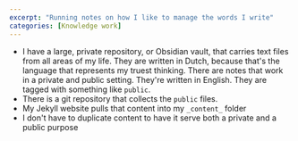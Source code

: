 ```yaml
---
excerpt: "Running notes on how I like to manage the words I write"
categories: [Knowledge work]
---
```

- I have a large, private repository, or Obsidian vault, that carries text files from all areas of my life. They are written in Dutch, because that's the language that represents my truest thinking. There are notes that work in a private and public setting. They're written in English. They are tagged with something like `public`.
- There is a git repository that collects the `public` files.
- My Jekyll website pulls that content into my `_content_` folder
- I don't have to duplicate content to have it serve both a private and a public purpose